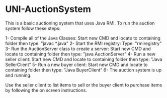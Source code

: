 # UNI-AuctionSystem

This is a basic auctioning system that uses Java RMI. To run the auction system follow these steps:

1- Compile all of the Java Classes: Start new CMD and locate to containing folder then type: "javac *.java"
2- Start the RMI registry: Type: "rmiregistry"
3- Run the AuctionServer class to create a server: Start new CMD and locate to containing folder then type: "java AuctionServer"
4- Run a new seller client: Start new CMD and locate to containing folder then type: "Java SellerClient"
5- Run a new buyer client: Start new CMD and locate to containing folder then type: "Java BuyerClient"
6- The auction system is up and running. 

Use the seller client to list items to sell or the buyer client to purchase items by following the on screen instructions.

